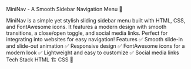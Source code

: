 MiniNav - A Smooth Sidebar Navigation Menu 🚀

MiniNav is a simple yet stylish sliding sidebar menu built with HTML, CSS, and FontAwesome icons. It features a modern design with smooth transitions, a close/open toggle, and social media links. Perfect for integrating into websites for easy navigation!
Features
✅ Smooth slide-in and slide-out animation
✅ Responsive design
✅ FontAwesome icons for a modern look
✅ Lightweight and easy to customize
✅ Social media links
Tech Stack
HTML 🏗️
CSS 🎨
